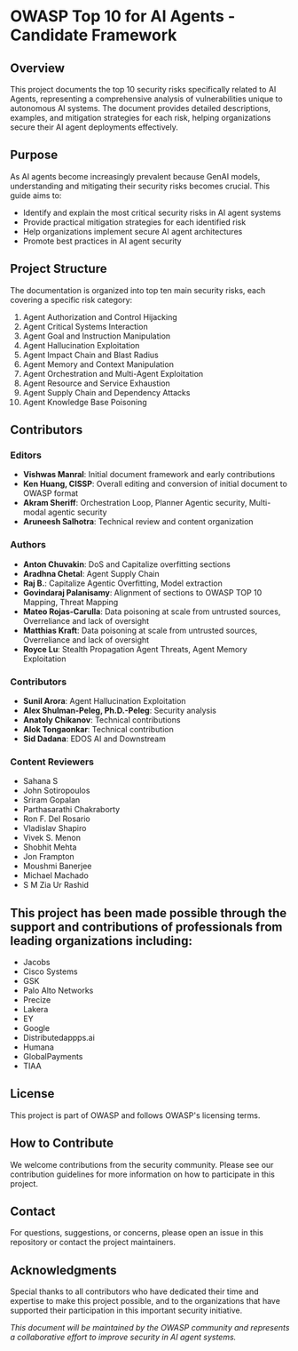 
# OWASP Top 10 for AI Agents - Candidate Framework

## Overview
This project documents the top 10 security risks specifically related to AI Agents, representing a comprehensive analysis of vulnerabilities unique to autonomous AI systems. The document provides detailed descriptions, examples, and mitigation strategies for each risk, helping organizations secure their AI agent deployments effectively.

## Purpose
As AI agents become increasingly prevalent because GenAI models, understanding and mitigating their security risks becomes crucial. This guide aims to:
- Identify and explain the most critical security risks in AI agent systems
- Provide practical mitigation strategies for each identified risk
- Help organizations implement secure AI agent architectures
- Promote best practices in AI agent security

## Project Structure
The documentation is organized into top ten main security risks, each covering a specific risk category:
1. Agent Authorization and Control Hijacking
2. Agent Critical Systems Interaction
3. Agent Goal and Instruction Manipulation
4. Agent Hallucination Exploitation
5. Agent Impact Chain and Blast Radius
6. Agent Memory and Context Manipulation
7. Agent Orchestration and Multi-Agent Exploitation
8. Agent Resource and Service Exhaustion
9. Agent Supply Chain and Dependency Attacks
10. Agent Knowledge Base Poisoning

## Contributors

### Editors
- **Vishwas Manral**: Initial document framework and early contributions
- **Ken Huang, CISSP**: Overall editing and conversion of initial document to OWASP format
- **Akram Sheriff**: Orchestration Loop, Planner Agentic security, Multi-modal agentic security
- **Aruneesh Salhotra**: Technical review and content organization

### Authors
- **Anton Chuvakin**: DoS and Capitalize overfitting sections
- **Aradhna Chetal**: Agent Supply Chain
- **Raj B.**: Capitalize Agentic Overfitting, Model extraction
- **Govindaraj Palanisamy**: Alignment of sections to OWASP TOP 10 Mapping, Threat Mapping
- **Mateo Rojas-Carulla**: Data poisoning at scale from untrusted sources, Overreliance and lack of oversight
- **Matthias Kraft**: Data poisoning at scale from untrusted sources, Overreliance and lack of oversight
- **Royce Lu**: Stealth Propagation Agent Threats, Agent Memory Exploitation
  
### Contributors
- **Sunil Arora**: Agent Hallucination Exploitation
- **Alex Shulman-Peleg, Ph.D.-Peleg**: Security analysis
- **Anatoly Chikanov**: Technical contributions
- **Alok Tongaonkar**: Technical contribution
- **Sid Dadana**: EDOS AI and Downstream

### Content Reviewers
- Sahana S
- John Sotiropoulos
- Sriram Gopalan
- Parthasarathi Chakraborty
- Ron F. Del Rosario
- Vladislav Shapiro
- Vivek S. Menon
- Shobhit Mehta
- Jon Frampton
- Moushmi Banerjee
- Michael Machado
- S M Zia Ur Rashid

## This project has been made possible through the support and contributions of professionals from leading organizations including:
- Jacobs
- Cisco Systems
- GSK
- Palo Alto Networks
- Precize
- Lakera
- EY
- Google
- Distributedappps.ai
- Humana
- GlobalPayments
- TIAA

## License
This project is part of OWASP and follows OWASP's licensing terms.

## How to Contribute
We welcome contributions from the security community. Please see our contribution guidelines for more information on how to participate in this project.

## Contact
For questions, suggestions, or concerns, please open an issue in this repository or contact the project maintainers.

## Acknowledgments
Special thanks to all contributors who have dedicated their time and expertise to make this project possible, and to the organizations that have supported their participation in this important security initiative.

*This document will be maintained by the OWASP community and represents a collaborative effort to improve security in AI agent systems.*
